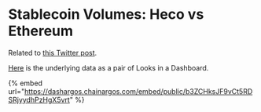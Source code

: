 # Stablecoin Volumes: Heco vs Ethereum

Related to [this Twitter post](https://twitter.com/ChainArgos/status/1749256253996720516).

[Here](https://dashargos.chainargos.com/dashboards/83) is the underlying data as a pair of Looks in a Dashboard.

{% embed url="https://dashargos.chainargos.com/embed/public/b3ZCHksJF9vCt5RDSRjyydhPzHgX5vrt" %}